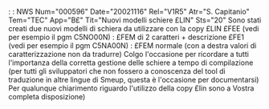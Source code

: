  :  : NWS Num="000596" Date="20021116" Rel="V1R5" Atr="S. Capitanio" Tem="TEC" App="B£" Tit="Nuovi modelli schiere £LIN" Sts="20"
Sono stati creati due nuovi modelli di schiera da utilizzare con la copy £LIN £FEE  (vedi per esempio il pgm C5NO00N) :  £FEM di 2 caratteri + descrizione £FE1  (vedi per esempio il pgm C5NA00N) :  £FEM normale (con a destra valori di caratterizzazione non
                                                       da tradurre)
Colgo l'occasione per ricordare a tutti l'importanza della corretta gestione delle schiere a tempo di compilazione (per tutti gli sviluppatori che non fossero a conoscenza del tool di traduzione in altre lingue di Smeup, questa è l'occasione per documentarsi) Per qualunque chiarimento riguardo l'utilizzo della copy £lin sono a Vostra completa disposizione)
